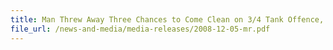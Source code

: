 ```yaml
---
title: Man Threw Away Three Chances to Come Clean on 3/4 Tank Offence, Fine $500 and Jail Two Weeks
file_url: /news-and-media/media-releases/2008-12-05-mr.pdf
---
```

